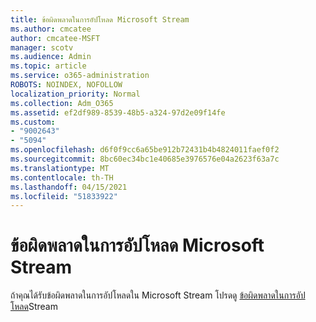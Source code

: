```yaml
---
title: ข้อผิดพลาดในการอัปโหลด Microsoft Stream
ms.author: cmcatee
author: cmcatee-MSFT
manager: scotv
ms.audience: Admin
ms.topic: article
ms.service: o365-administration
ROBOTS: NOINDEX, NOFOLLOW
localization_priority: Normal
ms.collection: Adm_O365
ms.assetid: ef2df989-8539-48b5-a324-97d2e09f14fe
ms.custom:
- "9002643"
- "5094"
ms.openlocfilehash: d6f0f9cc6a65be912b72431b4b4824011faef0f2
ms.sourcegitcommit: 8bc60ec34bc1e40685e3976576e04a2623f63a7c
ms.translationtype: MT
ms.contentlocale: th-TH
ms.lasthandoff: 04/15/2021
ms.locfileid: "51833922"
---
```

# <a name="microsoft-stream-upload-errors"></a>ข้อผิดพลาดในการอัปโหลด Microsoft Stream

ถ้าคุณได้รับข้อผิดพลาดในการอัปโหลดใน Microsoft Stream โปรดดู [ข้อผิดพลาดในการอัปโหลด](https://docs.microsoft.com/stream/portal-understanding-upload-errors)Stream
